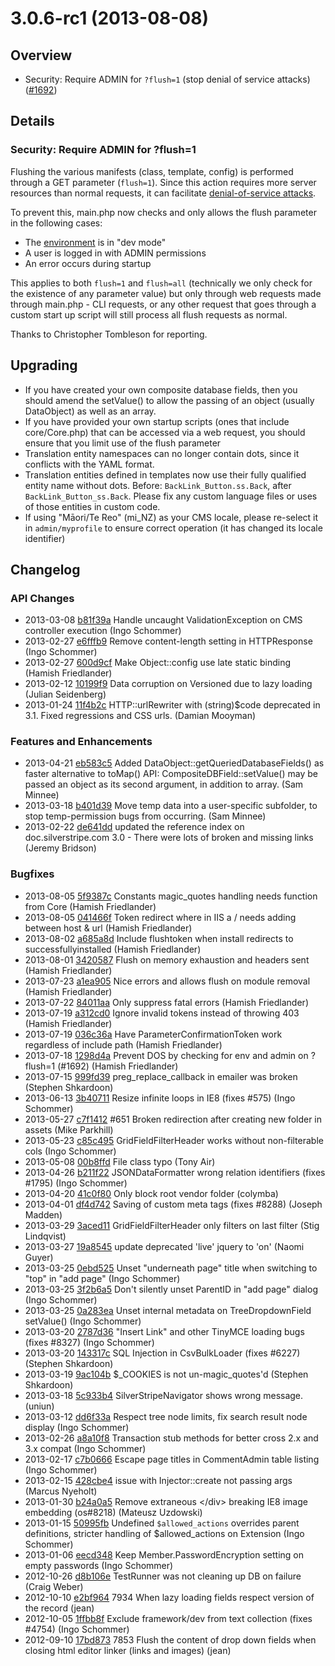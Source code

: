 # 3.0.6-rc1 (2013-08-08)

## Overview

 * Security: Require ADMIN for `?flush=1` (stop denial of service attacks)
 ([#1692](https://github.com/silverstripe/silverstripe-framework/issues/1692))

## Details

### Security: Require ADMIN for ?flush=1

Flushing the various manifests (class, template, config) is performed through a GET
parameter (`flush=1`). Since this action requires more server resources than normal requests,
it can facilitate [denial-of-service attacks](https://en.wikipedia.org/wiki/Denial-of-service_attack).

To prevent this, main.php now checks and only allows the flush parameter in the following cases:

 * The [environment](/topics/environment-management) is in "dev mode"
 * A user is logged in with ADMIN permissions
 * An error occurs during startup

This applies to both `flush=1` and `flush=all` (technically we only check for the existence of any parameter value)
but only through web requests made through main.php - CLI requests, or any other request that goes through
a custom start up script will still process all flush requests as normal.

Thanks to Christopher Tombleson for reporting.

## Upgrading

 * If you have created your own composite database fields, then you should amend the setValue() to allow the passing of
   an object (usually DataObject) as well as an array.
 * If you have provided your own startup scripts (ones that include core/Core.php) that can be accessed via a web
   request, you should ensure that you limit use of the flush parameter
 * Translation entity namespaces can no longer contain dots, since it conflicts with the YAML format. 
 * Translation entities defined in templates now use their fully qualified entity name without dots.
   Before: `BackLink_Button.ss.Back`, after `BackLink_Button_ss.Back`. Please fix any custom language
   files or uses of those entities in custom code.
 * If using "Māori/Te Reo" (mi_NZ) as your CMS locale, please re-select it in `admin/myprofile`
   to ensure correct operation (it has changed its locale identifier)


## Changelog

### API Changes

 * 2013-03-08 [b81f39a](https://github.com/silverstripe/sapphire/commit/b81f39a) Handle uncaught ValidationException on CMS controller execution (Ingo Schommer)
 * 2013-02-27 [e6fffb9](https://github.com/silverstripe/sapphire/commit/e6fffb9) Remove content-length setting in HTTPResponse (Ingo Schommer)
 * 2013-02-27 [600d9cf](https://github.com/silverstripe/sapphire/commit/600d9cf) Make Object::config use late static binding (Hamish Friedlander)
 * 2013-02-12 [10199f9](https://github.com/silverstripe/sapphire/commit/10199f9) Data corruption on Versioned due to lazy loading (Julian Seidenberg)
 * 2013-01-24 [11f4b2c](https://github.com/silverstripe/sapphire/commit/11f4b2c) HTTP::urlRewriter with (string)$code deprecated in 3.1. Fixed regressions and CSS urls. (Damian Mooyman)

### Features and Enhancements

 * 2013-04-21 [eb583c5](https://github.com/silverstripe/sapphire/commit/eb583c5) Added DataObject::getQueriedDatabaseFields() as faster alternative to toMap() API: CompositeDBField::setValue() may be passed an object as its second argument, in addition to array. (Sam Minnee)
 * 2013-03-18 [b401d39](https://github.com/silverstripe/sapphire/commit/b401d39) Move temp data into a user-specific subfolder, to stop temp-permission bugs from occurring. (Sam Minnee)
 * 2013-02-22 [de641dd](https://github.com/silverstripe/sapphire/commit/de641dd) updated the reference index on doc.silverstripe.com 3.0 - There were lots of broken and missing links (Jeremy Bridson)

### Bugfixes

 * 2013-08-05 [5f9387c](https://github.com/silverstripe/sapphire/commit/5f9387c) Constants magic_quotes handling needs function from Core (Hamish Friedlander)
 * 2013-08-05 [041466f](https://github.com/silverstripe/sapphire/commit/041466f) Token redirect where in IIS a / needs adding between host & url (Hamish Friedlander)
 * 2013-08-02 [a685a8d](https://github.com/silverstripe/sapphire/commit/a685a8d) Include flushtoken when install redirects to successfullyinstalled (Hamish Friedlander)
 * 2013-08-01 [3420587](https://github.com/silverstripe/sapphire/commit/3420587) Flush on memory exhaustion and headers sent (Hamish Friedlander)
 * 2013-07-23 [a1ea905](https://github.com/silverstripe/sapphire/commit/a1ea905) Nice errors and allows flush on module removal (Hamish Friedlander)
 * 2013-07-22 [84011aa](https://github.com/silverstripe/sapphire/commit/84011aa) Only suppress fatal errors (Hamish Friedlander)
 * 2013-07-19 [a312cd0](https://github.com/silverstripe/sapphire/commit/a312cd0) Ignore invalid tokens instead of throwing 403 (Hamish Friedlander)
 * 2013-07-19 [036c36a](https://github.com/silverstripe/sapphire/commit/036c36a) Have ParameterConfirmationToken work regardless of include path (Hamish Friedlander)
 * 2013-07-18 [1298d4a](https://github.com/silverstripe/sapphire/commit/1298d4a) Prevent DOS by checking for env and admin on ?flush=1 (#1692) (Hamish Friedlander)
 * 2013-07-15 [999fd39](https://github.com/silverstripe/sapphire/commit/999fd39) preg_replace_callback in emailer was broken (Stephen Shkardoon)
 * 2013-06-13 [3b40711](https://github.com/silverstripe/sapphire/commit/3b40711) Resize infinite loops in IE8 (fixes #575) (Ingo Schommer)
 * 2013-05-27 [c7f1412](https://github.com/silverstripe/silverstripe-cms/commit/c7f1412) #651 Broken redirection after creating new folder in assets (Mike Parkhill)
 * 2013-05-23 [c85c495](https://github.com/silverstripe/sapphire/commit/c85c495) GridFieldFilterHeader works without non-filterable cols (Ingo Schommer)
 * 2013-05-08 [00b8ffd](https://github.com/silverstripe/sapphire/commit/00b8ffd) File class typo (Tony Air)
 * 2013-04-26 [b211f22](https://github.com/silverstripe/sapphire/commit/b211f22) JSONDataFormatter wrong relation identifiers (fixes #1795) (Ingo Schommer)
 * 2013-04-20 [41c0f80](https://github.com/silverstripe/sapphire/commit/41c0f80) Only block root vendor folder (colymba)
 * 2013-04-01 [df4d742](https://github.com/silverstripe/sapphire/commit/df4d742) Saving of custom meta tags (fixes #8288) (Joseph Madden)
 * 2013-03-29 [3aced11](https://github.com/silverstripe/sapphire/commit/3aced11) GridFieldFilterHeader only filters on last filter (Stig Lindqvist)
 * 2013-03-27 [19a8545](https://github.com/silverstripe/sapphire/commit/19a8545) update deprecated 'live' jquery to 'on' (Naomi Guyer)
 * 2013-03-25 [0ebd525](https://github.com/silverstripe/silverstripe-cms/commit/0ebd525) Unset "underneath page" title when switching to "top" in "add page" (Ingo Schommer)
 * 2013-03-25 [3f2b6a5](https://github.com/silverstripe/sapphire/commit/3f2b6a5) Don't silently unset ParentID in "add page" dialog (Ingo Schommer)
 * 2013-03-25 [0a283ea](https://github.com/silverstripe/sapphire/commit/0a283ea) Unset internal metadata on TreeDropdownField setValue() (Ingo Schommer)
 * 2013-03-20 [2787d36](https://github.com/silverstripe/sapphire/commit/2787d36) "Insert Link" and other TinyMCE loading bugs (fixes #8327) (Ingo Schommer)
 * 2013-03-20 [143317c](https://github.com/silverstripe/sapphire/commit/143317c) SQL Injection in CsvBulkLoader (fixes #6227) (Stephen Shkardoon)
 * 2013-03-19 [9ac104b](https://github.com/silverstripe/sapphire/commit/9ac104b) $_COOKIES is not un-magic_quotes'd (Stephen Shkardoon)
 * 2013-03-18 [5c933b4](https://github.com/silverstripe/silverstripe-cms/commit/5c933b4) SilverStripeNavigator shows wrong message. (uniun)
 * 2013-03-12 [dd6f33a](https://github.com/silverstripe/sapphire/commit/dd6f33a) Respect tree node limits, fix search result node display (Ingo Schommer)
 * 2013-02-26 [a8a10f8](https://github.com/silverstripe/sapphire/commit/a8a10f8) Transaction stub methods for better cross 2.x and 3.x compat (Ingo Schommer)
 * 2013-02-17 [c7b0666](https://github.com/silverstripe/silverstripe-cms/commit/c7b0666) Escape page titles in CommentAdmin table listing (Ingo Schommer)
 * 2013-02-15 [428cbe4](https://github.com/silverstripe/sapphire/commit/428cbe4) issue with Injector::create not passing args (Marcus Nyeholt)
 * 2013-01-30 [b24a0a5](https://github.com/silverstripe/sapphire/commit/b24a0a5) Remove extraneous &lt;/div&gt; breaking IE8 image embedding (os#8218) (Mateusz Uzdowski)
 * 2013-01-15 [50995fb](https://github.com/silverstripe/sapphire/commit/50995fb) Undefined `$allowed_actions` overrides parent definitions, stricter handling of $allowed_actions on Extension (Ingo Schommer)
 * 2013-01-06 [eecd348](https://github.com/silverstripe/sapphire/commit/eecd348) Keep Member.PasswordEncryption setting on empty passwords (Ingo Schommer)
 * 2012-10-26 [d8b106e](https://github.com/silverstripe/sapphire/commit/d8b106e) TestRunner was not cleaning up DB on failure (Craig Weber)
 * 2012-10-10 [e2bf964](https://github.com/silverstripe/sapphire/commit/e2bf964) 7934 When lazy loading fields respect version of the record (jean)
 * 2012-10-05 [1ffbb8f](https://github.com/silverstripe/sapphire/commit/1ffbb8f) Exclude framework/dev from text collection (fixes #4754) (Ingo Schommer)
 * 2012-09-10 [17bd873](https://github.com/silverstripe/sapphire/commit/17bd873) 7853 Flush the content of drop down fields when closing html editor linker (links and images) (jean)
